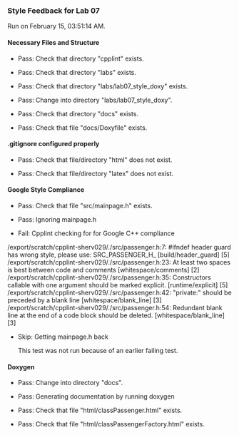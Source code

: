 ### Style Feedback for Lab 07

Run on February 15, 03:51:14 AM.


#### Necessary Files and Structure

+ Pass: Check that directory "cpplint" exists.

+ Pass: Check that directory "labs" exists.

+ Pass: Check that directory "labs/lab07_style_doxy" exists.

+ Pass: Change into directory "labs/lab07_style_doxy".

+ Pass: Check that directory "docs" exists.

+ Pass: Check that file "docs/Doxyfile" exists.


#### .gitignore configured properly

+ Pass: Check that file/directory "html" does not exist.

+ Pass: Check that file/directory "latex" does not exist.


#### Google Style Compliance

+ Pass: Check that file "src/mainpage.h" exists.

+ Pass: Ignoring mainpage.h



+ Fail: Cpplint checking for for Google C++ compliance

/export/scratch/cpplint-sherv029/./src/passenger.h:7:  #ifndef header guard has wrong style, please use: SRC_PASSENGER_H_  [build/header_guard] [5]
/export/scratch/cpplint-sherv029/./src/passenger.h:23:  At least two spaces is best between code and comments  [whitespace/comments] [2]
/export/scratch/cpplint-sherv029/./src/passenger.h:35:  Constructors callable with one argument should be marked explicit.  [runtime/explicit] [5]
/export/scratch/cpplint-sherv029/./src/passenger.h:42:  "private:" should be preceded by a blank line  [whitespace/blank_line] [3]
/export/scratch/cpplint-sherv029/./src/passenger.h:54:  Redundant blank line at the end of a code block should be deleted.  [whitespace/blank_line] [3]

+ Skip: Getting mainpage.h back

  This test was not run because of an earlier failing test.


#### Doxygen

+ Pass: Change into directory "docs".

+ Pass: Generating documentation by running doxygen

+ Pass: Check that file "html/classPassenger.html" exists.

+ Pass: Check that file "html/classPassengerFactory.html" exists.

